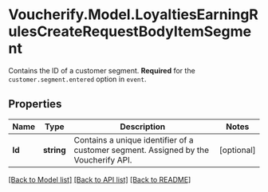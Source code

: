 # Voucherify.Model.LoyaltiesEarningRulesCreateRequestBodyItemSegment
Contains the ID of a customer segment. **Required** for the `customer.segment.entered` option in `event`.

## Properties

Name | Type | Description | Notes
------------ | ------------- | ------------- | -------------
**Id** | **string** | Contains a unique identifier of a customer segment. Assigned by the Voucherify API. | [optional] 

[[Back to Model list]](../../README.md#documentation-for-models) [[Back to API list]](../../README.md#documentation-for-api-endpoints) [[Back to README]](../../README.md)

